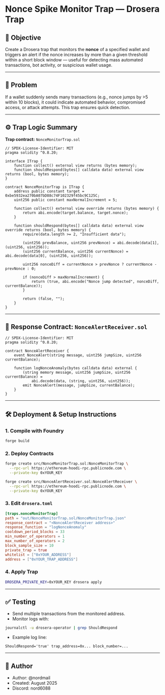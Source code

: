 
# Nonce Spike Monitor Trap — Drosera Trap

## 🎯 Objective

Create a Drosera trap that monitors the **nonce** of a specified wallet and triggers an alert if the nonce increases by more than a given threshold within a short block window — useful for detecting mass automated transactions, bot activity, or suspicious wallet usage.

---

## 🛑 Problem

If a wallet suddenly sends many transactions (e.g., nonce jumps by >5 within 10 blocks), it could indicate automated behavior, compromised access, or attack attempts. This trap ensures quick detection.

---

## ⚙️ Trap Logic Summary

**Trap contract:** `NonceMonitorTrap.sol`

```solidity
// SPDX-License-Identifier: MIT
pragma solidity ^0.8.20;

interface ITrap {
    function collect() external view returns (bytes memory);
    function shouldRespond(bytes[] calldata data) external view returns (bool, bytes memory);
}

contract NonceMonitorTrap is ITrap {
    address public constant target = 0xbe5932ea270bA07bD88c74F102329f45bc9C125C;
    uint256 public constant maxNormalIncrement = 5;

    function collect() external view override returns (bytes memory) {
        return abi.encode(target.balance, target.nonce);
    }

    function shouldRespond(bytes[] calldata data) external view override returns (bool, bytes memory) {
        require(data.length >= 2, "Insufficient data");

        (uint256 prevBalance, uint256 prevNonce) = abi.decode(data[1], (uint256, uint256));
        (uint256 currentBalance, uint256 currentNonce) = abi.decode(data[0], (uint256, uint256));

        uint256 nonceDiff = currentNonce > prevNonce ? currentNonce - prevNonce : 0;

        if (nonceDiff > maxNormalIncrement) {
            return (true, abi.encode("Nonce jump detected", nonceDiff, currentBalance));
        }

        return (false, "");
    }
}
```

---

## 📡 Response Contract: `NonceAlertReceiver.sol`

```solidity
// SPDX-License-Identifier: MIT
pragma solidity ^0.8.20;

contract NonceAlertReceiver {
    event NonceAlert(string message, uint256 jumpSize, uint256 currentBalance);

    function logNonceAnomaly(bytes calldata data) external {
        (string memory message, uint256 jumpSize, uint256 currentBalance) =
            abi.decode(data, (string, uint256, uint256));
        emit NonceAlert(message, jumpSize, currentBalance);
    }
}
```

---

## 🛠 Deployment & Setup Instructions

### 1. Compile with Foundry

```bash
forge build
```

### 2. Deploy Contracts

```bash
forge create src/NonceMonitorTrap.sol:NonceMonitorTrap \
  --rpc-url https://ethereum-hoodi-rpc.publicnode.com \
  --private-key 0xYOUR_KEY

forge create src/NonceAlertReceiver.sol:NonceAlertReceiver \
  --rpc-url https://ethereum-hoodi-rpc.publicnode.com \
  --private-key 0xYOUR_KEY
```

### 3. Edit `drosera.toml`

```toml
[traps.nonceMonitorTrap]
path = "out/NonceMonitorTrap.sol/NonceMonitorTrap.json"
response_contract = "<NonceAlertReceiver address>"
response_function = "logNonceAnomaly"
cooldown_period_blocks = 33
min_number_of_operators = 1
max_number_of_operators = 2
block_sample_size = 10
private_trap = true
whitelist = ["0xYOUR_ADDRESS"]
address = ["0xYOUR_TRAP_ADDRESS"]
```

### 4. Apply Trap

```bash
DROSERA_PRIVATE_KEY=0xYOUR_KEY drosera apply
```

---

## ✅ Testing

- Send multiple transactions from the monitored address.
- Monitor logs with:

```bash
journalctl -u drosera-operator | grep ShouldRespond
```

- Example log line:

```
ShouldRespond='true' trap_address=0x... block_number=...
```

---

## 🧩 Author

- Author: @nordmail
- Created: August 2025
- Discord: nord6088
